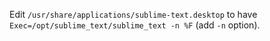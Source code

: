 Edit `/usr/share/applications/sublime-text.desktop` to have `Exec=/opt/sublime_text/sublime_text -n %F` (add `-n` option).
